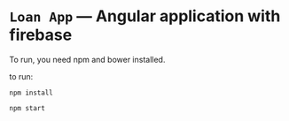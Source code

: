 # `Loan App` — Angular application with firebase

To run, you need npm and bower installed.

to run:

```
npm install
```
```
npm start
```

